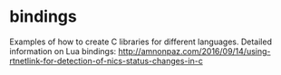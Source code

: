 # bindings

Examples of how to create C libraries for different languages.
Detailed information on Lua bindings: http://amnonpaz.com/2016/09/14/using-rtnetlink-for-detection-of-nics-status-changes-in-c
